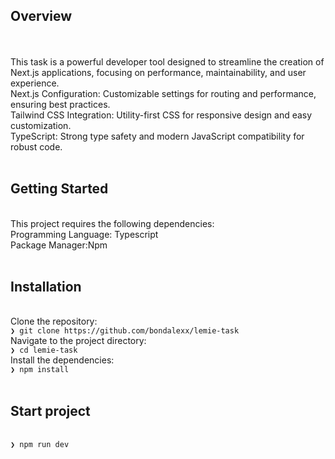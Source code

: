 <h2>Overview</h2><br/>
 <br/>
This task is a powerful developer tool designed to streamline the creation of Next.js applications, focusing on performance, maintainability, and user experience.<br/>
Next.js Configuration: Customizable settings for routing and performance, ensuring best practices.<br/>
Tailwind CSS Integration: Utility-first CSS for responsive design and easy customization.<br/>
TypeScript: Strong type safety and modern JavaScript compatibility for robust code.<br/>
<br/>
<h2>Getting Started</h2><br/>
This project requires the following dependencies:<br/>
Programming Language: Typescript<br/>
Package Manager:Npm<br/>
<br/>
<h2>Installation</h2><br/>
Clone the repository:<br/>
<code>❯ git clone https://github.com/bondalexx/lemie-task</code><br/>
Navigate to the project directory:<br/>
<code>❯ cd lemie-task</code><br/>
Install the dependencies:<br/>
<code>❯ npm install</code><br/>
<br/>
<h2>Start project</h2><br/>
<code>❯ npm run dev</code><br/>
